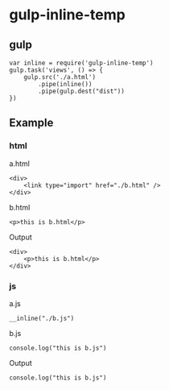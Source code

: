 # gulp-inline-temp

## gulp
```
var inline = require('gulp-inline-temp')
gulp.task('views', () => {
	gulp.src('./a.html')
        .pipe(inline())
		.pipe(gulp.dest("dist"))
})

```

## Example
### html
a.html
```
<div>
	<link type="import" href="./b.html" />
</div>
```
b.html
```
<p>this is b.html</p>
```
Output
```
<div>
	<p>this is b.html</p>
</div>
```

### js
a.js
```
__inline("./b.js")
```
b.js
```
console.log("this is b.js")
```
Output
```
console.log("this is b.js")
```